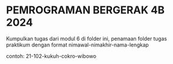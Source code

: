 # PEMROGRAMAN BERGERAK 4B 2024
Kumpulkan tugas dari modul 6 di folder ini, penamaan folder tugas praktikum dengan format nimawal-nimakhir-nama-lengkap

contoh: 21-102-kukuh-cokro-wibowo